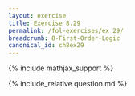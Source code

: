 ```yaml
---
layout: exercise
title: Exercise 8.29
permalink: /fol-exercises/ex_29/
breadcrumb: 8-First-Order-Logic
canonical_id: ch8ex29
---
```


{% include mathjax_support %}

<div id="hiddden">{% include_relative question.md %}</div>